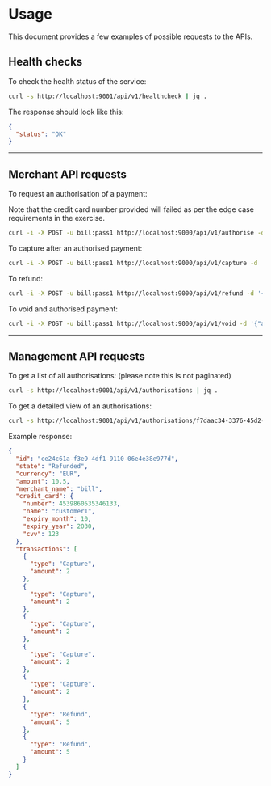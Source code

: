 # Usage

This document provides a few examples of possible requests to the APIs.

## Health checks

To check the health status of the service:

```bash
curl -s http://localhost:9001/api/v1/healthcheck | jq .
```

The response should look like this:

```json
{
  "status": "OK"
}
```

---

## Merchant API requests

To request an authorisation of a payment:

Note that the credit card number provided will failed as per the edge case requirements in the exercise.

```bash
curl -i -X POST -u bill:pass1 http://localhost:9000/api/v1/authorise -d '{"credit_card": {"name":"customer1", "number": 4000000000000119, "expiry_month":10, "expiry_year":2030, "cvv":123}, "currency": "EUR", "amount": 10.50}'
```

To capture after an authorised payment:

```bash
curl -i -X POST -u bill:pass1 http://localhost:9000/api/v1/capture -d '{"authorisation_id": "ce24c61a-f3e9-4df1-9110-06e4e38e977d", "amount": 2}'
```

To refund:

```bash
curl -i -X POST -u bill:pass1 http://localhost:9000/api/v1/refund -d '{"authorisation_id": "ce24c61a-f3e9-4df1-9110-06e4e38e977d", "amount": 5}'
```

To void and authorised payment:

```bash
curl -i -X POST -u bill:pass1 http://localhost:9000/api/v1/void -d '{"authorisation_id": "ce24c61a-f3e9-4df1-9110-06e4e38e977d"}'
```

---

## Management API requests

To get a list of all authorisations: (please note this is not paginated)

```bash
curl -s http://localhost:9001/api/v1/authorisations | jq .
```

To get a detailed view of an authorisations:

```bash
curl -s http://localhost:9001/api/v1/authorisations/f7daac34-3376-45d2-b379-3e97149be3bd | jq .
```

Example response:

```json
{
  "id": "ce24c61a-f3e9-4df1-9110-06e4e38e977d",
  "state": "Refunded",
  "currency": "EUR",
  "amount": 10.5,
  "merchant_name": "bill",
  "credit_card": {
    "number": 4539860535346133,
    "name": "customer1",
    "expiry_month": 10,
    "expiry_year": 2030,
    "cvv": 123
  },
  "transactions": [
    {
      "type": "Capture",
      "amount": 2
    },
    {
      "type": "Capture",
      "amount": 2
    },
    {
      "type": "Capture",
      "amount": 2
    },
    {
      "type": "Capture",
      "amount": 2
    },
    {
      "type": "Capture",
      "amount": 2
    },
    {
      "type": "Refund",
      "amount": 5
    },
    {
      "type": "Refund",
      "amount": 5
    }
  ]
}
```
